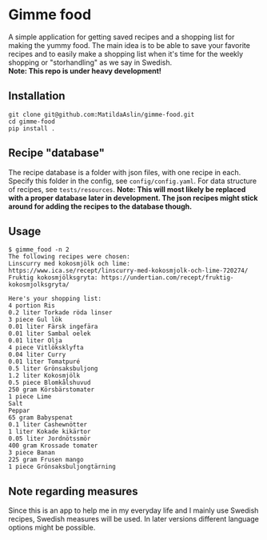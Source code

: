 # Gimme food
A simple application for getting saved recipes and a shopping list for making the yummy food.
The main idea is to be able to save your favorite recipes and to easily make a shopping list when it's time for the weekly shopping or "storhandling" as we say in Swedish.  
**Note: This repo is under heavy development!**

## Installation
```
git clone git@github.com:MatildaAslin/gimme-food.git
cd gimme-food
pip install .
```
## Recipe "database"
The recipe database is a folder with json files, with one recipe in each.
Specify this folder in the config, see `config/config.yaml`. For data structure
of recipes, see `tests/resources`.
**Note: This will most likely be replaced with a proper database later in development.
The json recipes might stick around for adding the recipes to the database though.**

## Usage
```
$ gimme_food -n 2
The following recipes were chosen:
Linscurry med kokosmjölk och lime: https://www.ica.se/recept/linscurry-med-kokosmjolk-och-lime-720274/
Fruktig kokosmjölksgryta: https://undertian.com/recept/fruktig-kokosmjolksgryta/

Here's your shopping list:
4 portion Ris
0.2 liter Torkade röda linser
3 piece Gul lök
0.01 liter Färsk ingefära
0.01 liter Sambal oelek
0.01 liter Olja
4 piece Vitlöksklyfta
0.04 liter Curry
0.01 liter Tomatpuré
0.5 liter Grönsaksbuljong
1.2 liter Kokosmjölk
0.5 piece Blomkålshuvud
250 gram Körsbärstomater
1 piece Lime
Salt
Peppar
65 gram Babyspenat
0.1 liter Cashewnötter
1 liter Kokade kikärtor
0.05 liter Jordnötssmör
400 gram Krossade tomater
3 piece Banan
225 gram Frusen mango
1 piece Grönsaksbuljongtärning

```

## Note regarding measures
Since this is an app to help me in my everyday life and I mainly use Swedish recipes, Swedish measures will be used. In later versions different language options might be possible.
